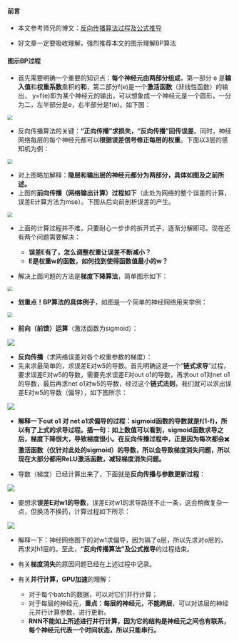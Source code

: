#### 前言

- 本文参考师兄的博文：[反向传播算法过程及公式推导](https://blog.csdn.net/ft_sunshine/article/details/90221691)

- 好文章一定要吸收理解，强烈推荐本文的图示理解BP算法

#### 图示BP过程

- 首先需要明确一个重要的知识点：**每个神经元由两部分组成**，第一部分 e 是**输入值**和**权重系数**乘积的**和**，第二部分f(e)是一个**激活函数**（非线性函数）的输出， y=f(e)即为某个神经元的输出，可以想象成一个神经元是一个圆形，一分为二，左半部分是e，右半部分是f(e)。如下图：

<img src="https://blog-1258986886.cos.ap-beijing.myqcloud.com/%E6%9C%BA%E5%99%A8%E5%AD%A6%E4%B9%A0/16-9.png" style="zoom:67%;" />

- 反向传播算法的关键：**“正向传播”求损失，“反向传播”回传误差**。同时，神经网络每层的每个神经元都可以**根据误差信号修正每层的权重**。下面以3层的感知机为例：

<img src="https://blog-1258986886.cos.ap-beijing.myqcloud.com/%E6%9C%BA%E5%99%A8%E5%AD%A6%E4%B9%A0/16-1.png" style="zoom: 67%;" />

- 对上图略加解释：**隐层和输出层的神经元都分为两部分，具体如图及之前所述。**
- 上图的**前向传播（网络输出计算）过程如下**（此处为网络的整个误差的计算，误差E计算方法为mse）。下图从后向前剖析误差的产生。

<img src="https://blog-1258986886.cos.ap-beijing.myqcloud.com/%E6%9C%BA%E5%99%A8%E5%AD%A6%E4%B9%A0/16-2.png" style="zoom:67%;" />

- 上面的计算过程并不难，只要耐心一步步的拆开式子，逐渐分解即可。现在还有两个问题需要解决：
  - **误差E有了，怎么调整权重让误差不断减小？**
  - **E是权重w的函数，如何找到使得函数值最小的w？**

- 解决上面问题的方法是**梯度下降算法**，简单图示如下：

<img src="https://blog-1258986886.cos.ap-beijing.myqcloud.com/%E6%9C%BA%E5%99%A8%E5%AD%A6%E4%B9%A0/16-3.png" style="zoom:67%;" />

- **划重点！BP算法的具体例子**，如图是一个简单的神经网络用来举例：

<img src="https://blog-1258986886.cos.ap-beijing.myqcloud.com/%E6%9C%BA%E5%99%A8%E5%AD%A6%E4%B9%A0/16-4.png" style="zoom:67%;" />

- **前向（前馈）运算**（激活函数为sigmoid）：

![](https://blog-1258986886.cos.ap-beijing.myqcloud.com/%E6%9C%BA%E5%99%A8%E5%AD%A6%E4%B9%A0/16-5.png)

- **反向传播**（求网络误差对各个权重参数的梯度）：
- 先来求最简单的，求误差E对w5的导数。首先明确这是一个“**链式求导**”过程，要求误差E对w5的导数，需要先求误差E对out o1的导数，再求out o1对net o1的导数，最后再求net o1对w5的导数，经过这个**链式法则**，我们就可以求出误差E对w5的导数（偏导），如下图所示：

![](https://blog-1258986886.cos.ap-beijing.myqcloud.com/%E6%9C%BA%E5%99%A8%E5%AD%A6%E4%B9%A0/16-6.png)

- **解释一下out o1 对 net o1求偏导的过程：sigmoid函数的导数就是f(1-f)，所以有了上式的求导过程。插一句：如上数值可以看到，sigmoid函数求导之后，梯度下降很大，导致梯度很小。在反向传播过程中，正是因为每次都会✖️激活函数（仅针对此处的sigmoid）的导数，所以会导致梯度消失问题，所以现在大部分都用ReLU激活函数，减轻梯度消失问题。**

- 导数（梯度）已经计算出来了，下面就是**反向传播与参数更新过程**：

![](https://blog-1258986886.cos.ap-beijing.myqcloud.com/%E6%9C%BA%E5%99%A8%E5%AD%A6%E4%B9%A0/16-7.png)

- 要想求**误差E对w1的导数**，误差E对w1的求导路径不止一条，这会稍微复杂一点，但换汤不换药，计算过程如下所示：

![](https://blog-1258986886.cos.ap-beijing.myqcloud.com/%E6%9C%BA%E5%99%A8%E5%AD%A6%E4%B9%A0/16-8.png)

- 解释一下：神经网络图下的对w1求偏导，因为隔了o层，所以先求对o层的，再求对h1层的。至此，**“反向传播算法”及公式推导**的过程结束。

- 有关**梯度消失**的原因问题已经在上述过程中记录。
- 有关**并行计算，GPU加速**的理解：
  - 对于每个batch的数据，可以对它们并行计算；
  - 对于每层的神经元，**重点：每层的神经元，不能跨层**，可以对该层的神经元并行计算参数，进行更新。
  - **RNN不能如上所述进行并行计算，因为它的结构是神经元之间也有联系，每个神经元代表一个时间状态，所以只能串行。**

